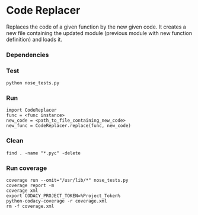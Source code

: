 Code Replacer
=============================

Replaces the code of a given function by the new given code. It creates a new file containing the updated module (previous module with new function definition) and loads it.


### Dependencies


### Test

```
python nose_tests.py
```


### Run

```
import CodeReplacer
func = <func instance>
new_code = <path_to_file_containing_new_code>
new_func = CodeReplacer.replace(func, new_code)
```


### Clean

```
find . -name "*.pyc" -delete
```


### Run coverage

```
coverage run --omit="/usr/lib/*" nose_tests.py
coverage report -m
coverage xml
export CODACY_PROJECT_TOKEN=%Project_Token%
python-codacy-coverage -r coverage.xml
rm -f coverage.xml
```


